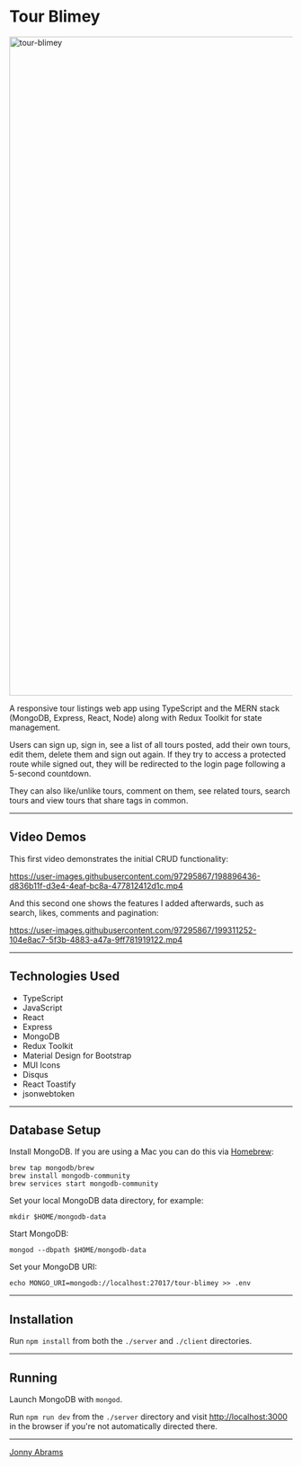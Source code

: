 # Tour Blimey

<img width="1173" alt="tour-blimey" src="https://user-images.githubusercontent.com/97295867/199311414-ea8b2ef9-1b89-4876-9448-a4274c59a25c.png">

A responsive tour listings web app using TypeScript and the MERN stack (MongoDB, Express, React, Node) along with Redux Toolkit for state management.

Users can sign up, sign in, see a list of all tours posted, add their own tours, edit them, delete them and sign out again. If they try to access a protected route while signed out, they will be redirected to the login page following a 5-second countdown.

They can also like/unlike tours, comment on them, see related tours, search tours and view tours that share tags in common.

---

## Video Demos

This first video demonstrates the initial CRUD functionality:

https://user-images.githubusercontent.com/97295867/198896436-d836b11f-d3e4-4eaf-bc8a-477812412d1c.mp4

And this second one shows the features I added afterwards, such as search, likes, comments and pagination:

https://user-images.githubusercontent.com/97295867/199311252-104e8ac7-5f3b-4883-a47a-9ff781919122.mp4

---

## Technologies Used

* TypeScript
* JavaScript
* React
* Express
* MongoDB
* Redux Toolkit
* Material Design for Bootstrap
* MUI Icons
* Disqus
* React Toastify
* jsonwebtoken

---

## Database Setup

Install MongoDB. If you are using a Mac you can do this via [Homebrew](https://brew.sh/):

```
brew tap mongodb/brew
brew install mongodb-community
brew services start mongodb-community
```

Set your local MongoDB data directory, for example:

```
mkdir $HOME/mongodb-data
```

Start MongoDB:

```
mongod --dbpath $HOME/mongodb-data
```

Set your MongoDB URI:

```
echo MONGO_URI=mongodb://localhost:27017/tour-blimey >> .env
```

---

## Installation

Run `npm install` from both the `./server` and `./client` directories.

---

## Running

Launch MongoDB with `mongod`.

Run `npm run dev` from the `./server` directory and visit [http://localhost:3000](http://localhost:3000) in the browser if you're not automatically directed there.

---

[Jonny Abrams](https://github.com/jonnyabrams)
